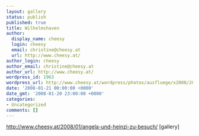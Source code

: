 ```yaml
---
layout: gallery
status: publish
published: true
title: Wilhelmshaven
author:
  display_name: cheesy
  login: cheesy
  email: christine@cheesy.at
  url: http://www.cheesy.at/
author_login: cheesy
author_email: christine@cheesy.at
author_url: http://www.cheesy.at/
wordpress_id: 1963
wordpress_url: http://www.cheesy.at/wordpress/photos/ausfluege/x2008/2008-01-21/
date: '2008-01-21 00:00:00 +0000'
date_gmt: '2008-01-20 23:00:00 +0000'
categories:
- Uncategorized
comments: []
---
```

http://www.cheesy.at/2008/01/angela-und-heinzi-zu-besuch/
[gallery]<!--:-->
